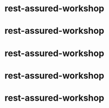 # rest-assured-workshop
# rest-assured-workshop
# rest-assured-workshop
# rest-assured-workshop
# rest-assured-workshop
